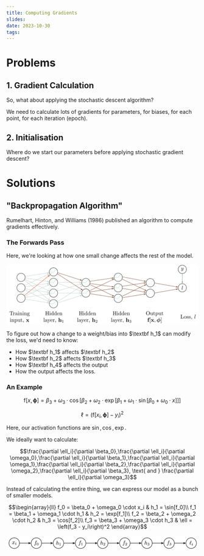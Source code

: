 ```yaml
---
title: Computing Gradients
slides: 
date: 2023-10-30
tags:
---
```


# Problems

## 1. Gradient Calculation
So, what about applying the stochastic descent algorithm?

We need to calculate lots of gradients for parameters, for biases, for each point, for each iteration (epoch).

## 2. Initialisation
Where do we start our parameters before applying stochastic gradient descent?


# Solutions
## "Backpropagation Algorithm"

Rumelhart, Hinton, and Williams (1986) published an algorithm to compute gradients effectively.

### The Forwards Pass
Here, we're looking at how one small change affects the rest of the model.

![](_/07-layers.png)

To figure out how a change to a weight/bias into $\textbf h_1$ can modify the loss, we'd need to know:
* How $\textbf h_1$ affects $\textbf h_2$
* How $\textbf h_2$ affects $\textbf h_3$
* How $\textbf h_4$ affects the output
* How the output affects the loss.

### An Example

$$\mathrm f [x, \boldsymbol\phi] = \beta_3 + \omega_3 \cdot \cos \Big[\beta_2 + \omega_2 \cdot \exp \big[\beta_1 + \omega_1 \cdot \sin[\beta_0 + \omega_0 \cdot x]\big]\Big]$$

$$\ell = \left(\mathrm f[x_i, \boldsymbol\phi] - y_i\right)^2$$

Here, our activation functions are $\sin, \cos, \exp$.

We ideally want to calculate:

$$\frac{\partial \ell_i}{\partial \beta_0},\frac{\partial \ell_i}{\partial \omega_0},\frac{\partial \ell_i}{\partial \beta_1},\frac{\partial \ell_i}{\partial \omega_1},\frac{\partial \ell_i}{\partial \beta_2},\frac{\partial \ell_i}{\partial \omega_2},\frac{\partial \ell_i}{\partial \beta_3}, \text{ and } \frac{\partial \ell_i}{\partial \omega_3}$$

Instead of calculating the entire thing, we can express our model as a bunch of smaller models.

$$\begin{array}{ll}
    f_0 = \beta_0 + \omega_0 \cdot x_i & h_1 = \sin[f_0]\\
    f_1 = \beta_1 + \omega_1 \cdot h_1 & h_2 = \exp[f_1]\\
    f_2 = \beta_2 + \omega_2 \cdot h_2 & h_3 = \cos[f_2]\\
    f_3 = \beta_3 + \omega_3 \cdot h_3 & \ell = \left(f_3 - y_i\right)^2
\end{array}$$

![](_/07-forward-pass.png)
